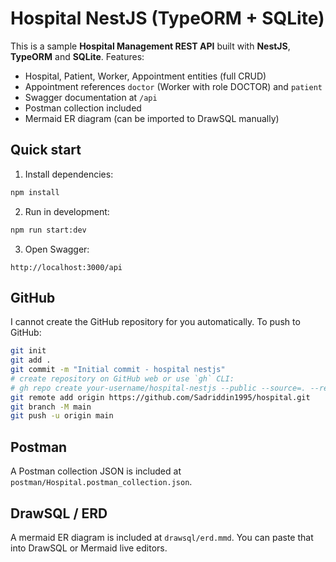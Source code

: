 # Hospital NestJS (TypeORM + SQLite)

This is a sample **Hospital Management REST API** built with **NestJS**, **TypeORM** and **SQLite**.
Features:
- Hospital, Patient, Worker, Appointment entities (full CRUD)
- Appointment references `doctor` (Worker with role DOCTOR) and `patient`
- Swagger documentation at `/api`
- Postman collection included
- Mermaid ER diagram (can be imported to DrawSQL manually)

## Quick start

1. Install dependencies:
```bash
npm install
```

2. Run in development:
```bash
npm run start:dev
```

3. Open Swagger:
```
http://localhost:3000/api
```

## GitHub

I cannot create the GitHub repository for you automatically. To push to GitHub:

```bash
git init
git add .
git commit -m "Initial commit - hospital nestjs"
# create repository on GitHub web or use `gh` CLI:
# gh repo create your-username/hospital-nestjs --public --source=. --remote=origin --push
git remote add origin https://github.com/Sadriddin1995/hospital.git
git branch -M main
git push -u origin main
```

## Postman

A Postman collection JSON is included at `postman/Hospital.postman_collection.json`.

## DrawSQL / ERD

A mermaid ER diagram is included at `drawsql/erd.mmd`. You can paste that into DrawSQL or Mermaid live editors.


